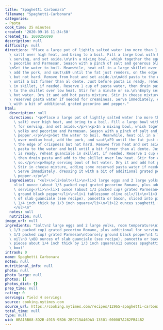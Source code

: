 ```yaml
---
title: "Spaghetti Carbonara"
filename: "Spaghetti-Carbonara"
categories:
- Pasta
cook_time: 25 minutes
created: '2020-09-16 11:34:50'
created_ts: 1600256090
description: null
difficulty: null
directions: "Place a large pot of lightly salted water (no more than 1 tablespoon\
  \ salt) over high heat, and bring to a boil. Fill a large bowl with hot water for\
  \ serving, and set aside.\n\nIn a mixing bowl, whisk together the eggs, yolks and\
  \ pecorino and Parmesan. Season with a pinch of salt and generous black pepper.\n\
  \nSet the water to boil. Meanwhile, heat oil in a large skillet over medium heat,\
  \ add the pork, and saut\xE9 until the fat just renders, on the edge of crispness\
  \ but not hard. Remove from heat and set aside.\n\nAdd pasta to the water and boil\
  \ until a bit firmer than al dente. Just before pasta is ready, reheat guanciale\
  \ in skillet, if needed. Reserve 1 cup of pasta water, then drain pasta and add\
  \ to the skillet over low heat. Stir for a minute or so.\n\nEmpty serving bowl of\
  \ hot water. Dry it and add hot pasta mixture. Stir in cheese mixture, adding some\
  \ reserved pasta water if needed for creaminess. Serve immediately, dressing it\
  \ with a bit of additional grated pecorino and pepper."
html:
  description: null
  directions: "<p>Place a large pot of lightly salted water (no more than 1 tablespoon\
    \ salt) over high heat, and bring to a boil. Fill a large bowl with hot water\
    \ for serving, and set aside.</p>\n<p>In a mixing bowl, whisk together the eggs,\
    \ yolks and pecorino and Parmesan. Season with a pinch of salt and generous black\
    \ pepper.</p>\n<p>Set the water to boil. Meanwhile, heat oil in a large skillet\
    \ over medium heat, add the pork, and saut\xE9 until the fat just renders, on\
    \ the edge of crispness but not hard. Remove from heat and set aside.</p>\n<p>Add\
    \ pasta to the water and boil until a bit firmer than al dente. Just before pasta\
    \ is ready, reheat guanciale in skillet, if needed. Reserve 1 cup of pasta water,\
    \ then drain pasta and add to the skillet over low heat. Stir for a minute or\
    \ so.</p>\n<p>Empty serving bowl of hot water. Dry it and add hot pasta mixture.\
    \ Stir in cheese mixture, adding some reserved pasta water if needed for creaminess.\
    \ Serve immediately, dressing it with a bit of additional grated pecorino and\
    \ pepper.</p>\n"
  ingredients: "<ul>\n<li>Salt</li>\n<li>2 large eggs and 2 large yolks, room temperature</li>\n\
    <li>1 ounce (about 1/3 packed cup) grated pecorino Romano, plus additional for\
    \ serving</li>\n<li>1 ounce (about 1/3 packed cup) grated Parmesan</li>\n<li>Coarsely\
    \ ground black pepper</li>\n<li>1 tablespoon olive oil</li>\n<li>3 \xBD ounces\
    \ of slab guanciale (see recipe), pancetta or bacon, sliced into pieces about\
    \ 1/4 inch thick by 1/3 inch square</li>\n<li>12 ounces spaghetti (about 3/4 box)</li>\n\
    </ul>\n"
  notes: null
  nutrition: null
image_url: null
ingredients: "Salt\n2 large eggs and 2 large yolks, room temperature\n1 ounce (about\
  \ 1/3 packed cup) grated pecorino Romano, plus additional for serving\n1 ounce (about\
  \ 1/3 packed cup) grated Parmesan\nCoarsely ground black pepper\n1 tablespoon olive\
  \ oil\n3 \xBD ounces of slab guanciale (see recipe), pancetta or bacon, sliced into\
  \ pieces about 1/4 inch thick by 1/3 inch square\n12 ounces spaghetti (about 3/4\
  \ box)"
intrash: 0
name: Spaghetti Carbonara
notes: null
nutritional_info: null
photo: null
photo_large: null
photos: []
photos_dict: {}
prep_time: null
rating: 0
servings: Yield 4 servings
source: cooking.nytimes.com
source_url: https://cooking.nytimes.com/recipes/12965-spaghetti-carbonara?smid=ck-recipe-iOS-share
total_time: null
type: null
uid: 0EA15B08-8D2B-4915-9BD6-2B9715A46DA3-13501-000007A282FB44B2
---
```

